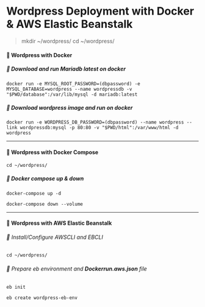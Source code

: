 # Wordpress Deployment with Docker & AWS Elastic Beanstalk

> mkdir ~/wordpress/
> cd ~/wordpress/
#### :whale: Wordpress with Docker 
##### :unicorn: Download and run Mariadb latest on docker 
`docker run -e MYSQL_ROOT_PASSWORD=(dbpassword) -e MYSQL_DATABASE=wordpress --name wordpressdb -v "$PWD/database":/var/lib/mysql -d mariadb:latest`

##### :unicorn: Download wordpress image and run on docker 
`docker run -e WORDPRESS_DB_PASSWORD=(dbpassword) --name wordpress --link wordpressdb:mysql -p 80:80 -v "$PWD/html":/var/www/html -d wordpress`

---
#### :whale: Wordpress with Docker Compose
`cd ~/wordpress/`
##### :unicorn: Docker compose up & down  
`docker-compose up -d`

`docker-compose down --volume`

---
#### :whale: Wordpress with AWS Elastic Beanstalk 
###### :unicorn: Install/Configure AWSCLI and EBCLI

`cd ~/wordpress/`
###### :unicorn: Prepare eb environment and **Dockerrun.aws.json** file
`eb init`

`eb create wordpress-eb-env`






